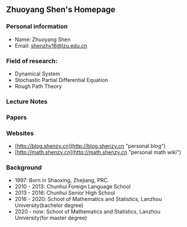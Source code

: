 ## Zhuoyang Shen's Homepage

### Personal information

- Name: Zhuoyang Shen
- Email: shenzhy16@lzu.edu.cn

### Field of research: 

- Dynamical System
- Stochastic Partial Differential Equation
- Rough Path Theory


### Lecture Notes

### Papers

### Websites

- [http://blog.shenzy.cn](http://blog.shenzy.cn "personal blog")
- [http://math.shenzy.cn](http://math.shenzy.cn "personal math wiki")

### Background

- 1997: Born in Shaoxing, Zhejiang, PRC.
- 2010 - 2013: Chunhui Foreign Language School
- 2013 - 2016: Chunhui Senior High School
- 2016 - 2020: School of Mathematics and Statistics, Lanzhou University(bachelor degree)
- 2020 - now: School of Mathematics and Statistics, Lanzhou University(for master degree)